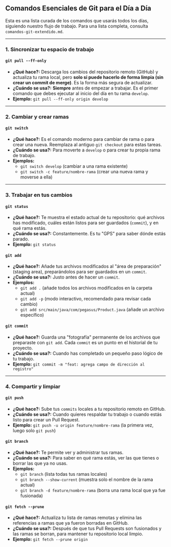 ## Comandos Esenciales de Git para el Día a Día

Esta es una lista curada de los comandos que usarás todos los días, siguiendo nuestro flujo de trabajo. Para una lista completa, consulta `comandos-git-extendido.md`.

---

### 1. Sincronizar tu espacio de trabajo

#### **`git pull --ff-only`**

*   **¿Qué hace?:** Descarga los cambios del repositorio remoto (GitHub) y actualiza tu rama local, pero **solo si puede hacerlo de forma limpia (sin crear un commit de merge)**. Es la forma más segura de actualizar.
*   **¿Cuándo se usa?:** **Siempre** antes de empezar a trabajar. Es el primer comando que debes ejecutar al inicio del día en tu rama `develop`.
*   **Ejemplo:** `git pull --ff-only origin develop`

---

### 2. Cambiar y crear ramas

#### **`git switch`**

*   **¿Qué hace?:** Es el comando moderno para cambiar de rama o para crear una nueva. Reemplaza al antiguo `git checkout` para estas tareas.
*   **¿Cuándo se usa?:** Para moverte a `develop` o para crear tu propia rama de trabajo.
*   **Ejemplos:**
    *   `git switch develop` (cambiar a una rama existente)
    *   `git switch -c feature/nombre-rama` (crear una nueva rama y moverse a ella)

---

### 3. Trabajar en tus cambios

#### **`git status`**

*   **¿Qué hace?:** Te muestra el estado actual de tu repositorio: qué archivos has modificado, cuáles están listos para ser guardados (`commit`), y en qué rama estás.
*   **¿Cuándo se usa?:** Constantemente. Es tu "GPS" para saber dónde estás parado.
*   **Ejemplo:** `git status`

#### **`git add`**

*   **¿Qué hace?:** Añade tus archivos modificados al "área de preparación" (staging area), preparándolos para ser guardados en un `commit`.
*   **¿Cuándo se usa?:** Justo antes de hacer un `commit`.
*   **Ejemplos:**
    *   `git add .` (añade todos los archivos modificados en la carpeta actual)
    *   `git add -p` (modo interactivo, recomendado para revisar cada cambio)
    *   `git add src/main/java/com/pegasus/Product.java` (añade un archivo específico)

#### **`git commit`**

*   **¿Qué hace?:** Guarda una "fotografía" permanente de los archivos que preparaste con `git add`. Cada `commit` es un punto en el historial de tu proyecto.
*   **¿Cuándo se usa?:** Cuando has completado un pequeño paso lógico de tu trabajo.
*   **Ejemplo:** `git commit -m "feat: agrega campo de dirección al registro"`

---

### 4. Compartir y limpiar

#### **`git push`**

*   **¿Qué hace?:** Sube tus `commits` locales a tu repositorio remoto en GitHub.
*   **¿Cuándo se usa?:** Cuando quieres respaldar tu trabajo o cuando estás listo para crear un Pull Request.
*   **Ejemplo:** `git push -u origin feature/nombre-rama` (la primera vez, luego solo `git push`)

#### **`git branch`**

*   **¿Qué hace?:** Te permite ver y administrar tus ramas.
*   **¿Cuándo se usa?:** Para saber en qué rama estás, ver las que tienes o borrar las que ya no usas.
*   **Ejemplos:**
    *   `git branch` (lista todas tus ramas locales)
    *   `git branch --show-current` (muestra solo el nombre de la rama actual)
    *   `git branch -d feature/nombre-rama` (borra una rama local que ya fue fusionada)

#### **`git fetch --prune`**

*   **¿Qué hace?:** Actualiza tu lista de ramas remotas y elimina las referencias a ramas que ya fueron borradas en GitHub.
*   **¿Cuándo se usa?:** Después de que tus Pull Requests son fusionados y las ramas se borran, para mantener tu repositorio local limpio.
*   **Ejemplo:** `git fetch --prune origin`
